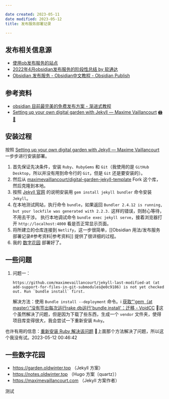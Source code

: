 ```yaml
---

date created: 2023-05-11
date modified: 2023-05-12
title: 发布服务部署记录

---
```


## 发布相关信息源

- [使用ob发布服务的站点](https://publish.obsidian.md/chinesehelp/01+2021新教程/使用ob发布服务的站点)
- [2022年4月obsidian发布服务的阶段性总结 by 软通达](https://publish.obsidian.md/chinesehelp/01+2021新教程/2022年4月obsidian发布服务的阶段性总结+by+软通达)
- [Obsidian 发布服务 - Obsidian中文教程 - Obsidian Publish](https://publish.obsidian.md/chinesehelp/01+2021新教程/Obsidian+发布服务)

## 参考资料

- [obsidian 目前最完美的免费发布方案 - 渐进式教程](https://garden.oldwinter.top/obsidian-目前最完美的免费发布方案-渐进式教程)
- [Setting up your own digital garden with Jekyll — Maxime Vaillancourt](https://maximevaillancourt.com/blog/setting-up-your-own-digital-garden-with-jekyll) [🖨](<file:///D:/Wanghu/Attachment/202305111439_Setting up your own digital garden with Jekyll.html>) [🔎](es://202305111439_Setting%20up%20your%20own%20digital%20garden%20with%20Jekyll)

## 安装过程

按照 [Setting up your own digital garden with Jekyll — Maxime Vaillancourt](https://maximevaillancourt.com/blog/setting-up-your-own-digital-garden-with-jekyll) 一步步进行安装部署。

1. 首先保证先决条件，安装 `Ruby`、`RubyGems` 和 `Git`（我使用的是 `GitHub Desktop`，所以并没有用到命令行的 `Git`，但是 `Git` 还是要安装的）。
2. 然后从 [maximevaillancourt/digital-garden-jekyll-template](https://github.com/maximevaillancourt/digital-garden-jekyll-template) Fork 这个库，然后克隆到本地。
3. 按照 [Jekyll 官网](https://www.jekyll.com.cn/) 的说明安装用 `gem install jekyll bundler` 命令安装 `Jekyll`。
4. 在本地测试网站，执行命令 `bundle`，如果返回 `Bundler 2.4.12 is running, but your lockfile was generated with 2.2.3.` 这样的错误，则耐心等待，不用去干涉。
   执行本地调试命令 `bundle exec jekyll serve`，接着浏览器打开 `http://localhost:4000` 看是否正常显示页面。
5. 将所建立的仓库连接到 `Netlify`，这一步很简单，[[Obsidian 用法/发布服务部署记录#参考资料|参考资料]] 提供了很详细的过程。
6. 我的 [数字花园](https://resplendent-mousse-f82b1f.netlify.app) 部署好了。

## 一些问题

1. 问题一：
   
   ```
   https://github.com/maximevaillancourt/jekyll-last-modified-at (at add-support-for-files-in-git-submodules@e0c9186) is not yet checked out. Run `bundle install` first.
   ```
   
   解决方法：使用 `Bundle install --deployment` 命令。ℹ️ [获取“'gem（at master）”没有签出每次运行rake db运行'bundle install'：迁移 - VoidCC](http://cn.voidcc.com/question/p-vebegzmh-bke.html) 🤔这个虽然解决了问题，但是因为下载了些东西，生成一个 `vendor` 文件夹，使得项目库变得很大，我会尝试一下重新安装 `Ruby`。

也许有用的信息：[重新安装 Ruby 解决该问题](https://cloud.tencent.com/developer/ask/sof/1382660) 🤔上面那个方法解决了问题，所以这个我没有试。2023-05-12 00:46:42

## 一些数字花园

- https://garden.oldwinter.top （Jekyll 方案）
- https://notes.oldwinter.top （Hugo 方案〔quartz〕）
- https://maximevaillancourt.com （Jekyll 方案作者）

测试